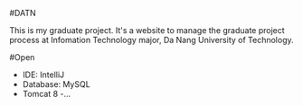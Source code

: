 #DATN

This is my graduate project. It's a website to manage the graduate project process at Infomation Technology major, Da Nang University of Technology. 

#Open
- IDE: IntelliJ
- Database: MySQL
- Tomcat 8
-...